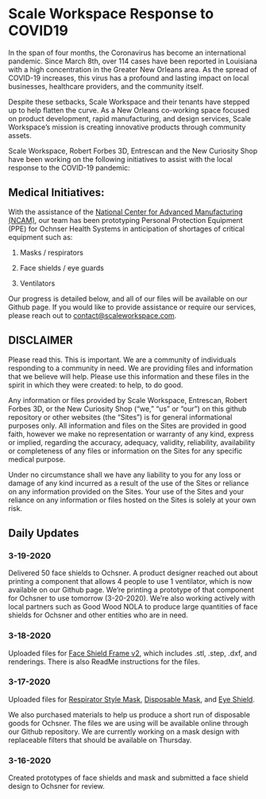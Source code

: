 # Scale Workspace Response to COVID19
In the span of four months, the Coronavirus has become an international pandemic. Since March 8th, over 114 cases have been reported in Louisiana with a high concentration in the Greater New Orleans area. As the spread of COVID-19 increases, this virus has a profound and lasting impact on local businesses, healthcare providers, and the community itself.

Despite these setbacks, Scale Workspace and their tenants have stepped up to help flatten the curve. As a New Orleans co-working space focused on product development, rapid manufacturing, and design services, Scale Workspace’s mission is creating innovative products through community assets.

Scale Workspace, Robert Forbes 3D, Entrescan and the New Curiosity Shop have been working on the following initiatives to assist with the local response to the COVID-19 pandemic:

## Medical Initiatives:
With the assistance of the [National Center for Advanced Manufacturing (NCAM)](https://lsu.edu/ncam/), our team has been prototyping Personal Protection Equipment (PPE) for Ochnser Health Systems in anticipation of shortages of critical equipment such as:

1) Masks / respirators

2) Face shields / eye guards

3) Ventilators

Our progress is detailed below, and all of our files will be available on our Github page. If you would like to provide assistance or require our services, please reach out to contact@scaleworkspace.com. 

## DISCLAIMER
Please read this. This is important. We are a community of individuals responding to a community in need. We are providing files and information that we believe will help. Please use this information and these files in the spirit in which they were created: to help, to do good.  

Any information or files provided by Scale Workspace, Entrescan, Robert Forbes 3D, or the New Curiosity Shop (“we,” “us” or “our”) on this github repository or other websites (the “Sites”) is for general informational purposes only. All information and files on the Sites are provided in good faith, however we make no representation or warranty of any kind, express or implied, regarding the accuracy, adequacy, validity, reliability, availability or completeness of any files or information on the Sites for any specific medical purpose.

Under no circumstance shall we have any liability to you for any loss or damage of any kind incurred as a result of the use of the Sites or reliance on any information provided on the Sites. Your use of the Sites and your reliance on any information or files hosted on the Sites is solely at your own risk.


## Daily Updates
### 3-19-2020
Delivered 50 face shields to Ochsner. A product designer reached out about printing a component that allows 4 people to use 1 ventilator, which is now available on our Github page. We’re printing a prototype of that component for Ochsner to use tomorrow (3-20-2020). We’re also working actively with local partners such as Good Wood NOLA to produce large quantities of face shields for Ochsner and other entities who are in need.

### 3-18-2020
Uploaded files for [Face Shield Frame v2](https://github.com/scaleworkspace/covid19/tree/master/Face%20Shield/FaceShieldV2.1), which includes .stl, .step, .dxf, and renderings. There is also ReadMe instructions for the files.

### 3-17-2020
Uploaded files for [Respirator Style Mask](https://github.com/scaleworkspace/covid19/tree/master/DisposableMask?raw=true), [Disposable Mask](https://github.com/scaleworkspace/covid19/tree/master/DisposableMask?raw=true), and [Eye Shield](https://github.com/scaleworkspace/covid19/tree/master/EyeShield?raw=true).

We also purchased materials to help us produce a short run of disposable goods for Ochsner. The files we are using will be available online through our Github repository. We are currently working on a mask design with replaceable filters that should be available on Thursday.

### 3-16-2020 
Created prototypes of face shields and mask and submitted a face shield design to Ochsner for review.
